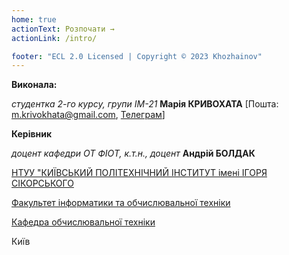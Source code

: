 ```yaml
---
home: true
actionText: Розпочати →
actionLink: /intro/

footer: "ECL 2.0 Licensed | Copyright © 2023 Khozhainov"
---
```



**Виконала:** 

*студентка 2-го курсу, групи ІМ-21*<span padding-right:5em></span> **Марія КРИВОХАТА** [Пошта: m.krivokhata@gmail.com, [Телеграм](https://t.me/marii44ka)]

**Керівник**

*доцент кафедри ОТ ФІОТ, к.т.н., доцент*<span padding-right:5em></span> **Андрій БОЛДАК** 

[НТУУ "КИЇВСЬКИЙ ПОЛІТЕХНІЧНИЙ ІНСТИТУТ імені ІГОРЯ СІКОРСЬКОГО](https://kpi.ua/)

[Факультет інформатики та обчислювальної техніки](https://fiot.kpi.ua/)

[Кафедра обчислювальної техніки](https://comsys.kpi.ua/)

Київ
